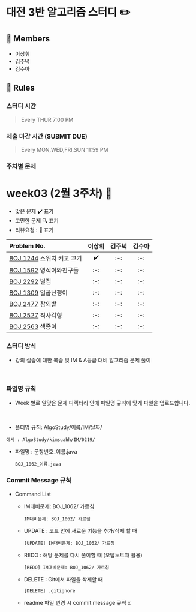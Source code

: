 # 대전 3반 알고리즘 스터디 ✏️
## 👥 Members
- 이상휘
- 김주녁
- 김수아



## 👋 Rules 
### 스터디 시간 
> Every THUR 7:00 PM

### 제출 마감 시간 (SUBMIT DUE)
> Every MON,WED,FRI,SUN 11:59 PM

### 주차별 문제
# week03 (2월 3주차) :pencil:

- 맞은 문제 :heavy_check_mark: 표기
- 고민한 문제 :mag: 표기
- 리뷰요청 : 🌝 표기



|Problem No.|이상휘|김주녁|김수아|
|:---------------------------|:-----:|:-----:|:-----:|
|[BOJ 1244](https://www.acmicpc.net/problem/1244) 스위치 켜고 끄기|:heavy_check_mark:|:-:|:-:|
|[BOJ 1592](https://www.acmicpc.net/problem/1592) 영식이와친구들|:-:|:-:|:-:|
|[BOJ 2292](https://www.acmicpc.net/problem/2292) 벌집|:-:|:-:|:-:|
|[BOJ 1309](https://www.acmicpc.net/problem/1309) 일곱난쟁이|:-:|:-:|:-:|
|[BOJ 2477](https://www.acmicpc.net/problem/2477) 참외밭|:-:|:-:|:-:|
|[BOJ 2527](https://www.acmicpc.net/problem/2527) 직사각형|:-:|:-:|:-:|
|[BOJ 2563](https://www.acmicpc.net/problem/2563) 색종이|:-:|:-:|:-:|


### 스터디 방식

- 강의 실습에 대한 복습 및 IM & A등급 대비 알고리즘 문제 풀이

<br>

### 파일명 규칙
- Week 별로 알맞은 문제 디렉터리 안에 파일명 규칙에 맞게 파일을 업로드합니다.
<br>

- 폴더명 규칙: AlgoStudy/이름/IM/날짜/
```
예시 : AlgoStudy/kimsuahh/IM/0219/
```

- 파일명 : 문항번호_이름.java
    ```
    BOJ_1062_이름.java
    ```

### Commit Message 규칙

- Command List
  - IM대비문제: BOJ_1062/ 가르침

      ```
      IM대비문제: BOJ_1062/ 가르침
      ```
  - UPDATE : 코드 안에 새로운 기능을 추가/삭제 할 때
  

      ```
      [UPDATE] IM대비문제: BOJ_1062/ 가르침
      ```
  - REDO : 해당 문제를 다시 풀이할 때 (오답노트때 활용)
  

      ```
      [REDO] IM대비문제: BOJ_1062/ 가르침
      ```

  - DELETE : Git에서 파일을 삭제할 때
  

      ```
      [DELETE] .gitignore
      ```
  - readme 파일 변경 시 commit message 규칙 x



